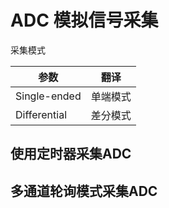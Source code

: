 # ADC 模拟信号采集

采集模式

| 参数         | 翻译     |
| ------------ | -------- |
| Single-ended | 单端模式 |
| Differential | 差分模式 |

## 使用定时器采集ADC

## 多通道轮询模式采集ADC

